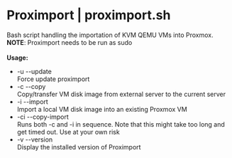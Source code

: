 # Proximport | proximport.sh
Bash script handling the importation of KVM QEMU VMs into Proxmox.<br>**NOTE**: Proximport needs to be run as sudo<br><br>
**Usage:**<ul>
  <li>-u --update<br>
    Force update proximport
  <li>-c --copy<br>
    Copy/transfer VM disk image from external server to the current server
  <li>-i --import<br>
    Import a local VM disk image into an existing Proxmox VM
  <li>-ci --copy-import<br>
    Runs both -c and -i in sequence. Note that this might take too long and get timed out. Use at your own risk
  <li>-v --version<br>
    Display the installed version of Proximport

